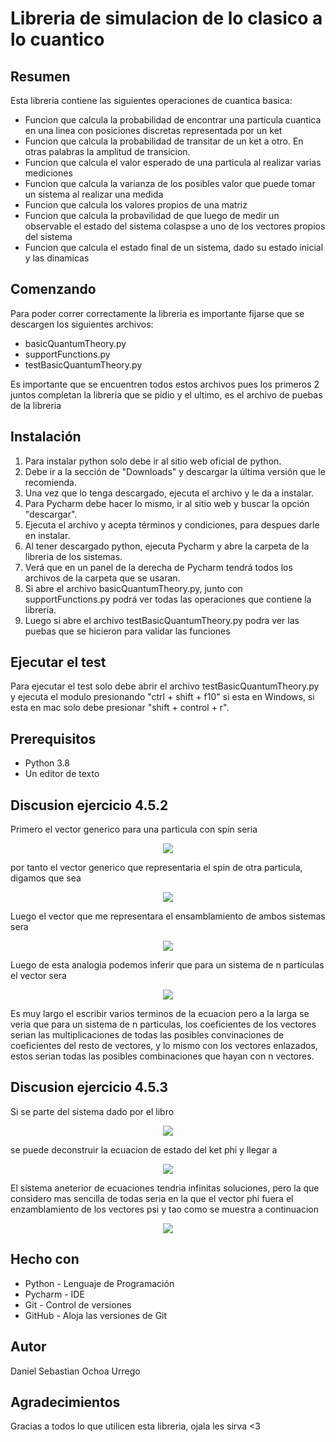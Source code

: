 # Libreria de simulacion de lo clasico a lo cuantico 


## Resumen
Esta libreria contiene las siguientes operaciones de cuantica basica:

* Funcion que calcula la probabilidad de encontrar una particula cuantica en una linea con posiciones discretas representada por un ket
* Funcion que calcula la probabilidad de transitar de un ket a otro. En otras palabras la amplitud de transicion.
* Funcion que calcula el valor esperado de una particula al realizar varias mediciones
* Funcion que calcula la varianza de los posibles valor que puede tomar un sistema al realizar una medida
* Funcion que calcula los valores propios de una matriz
* Funcion que calcula la probavilidad de que luego de medir un observable el estado del sistema colaspse a uno de los vectores propios del sistema
* Funcion que calcula el estado final de un sistema, dado su estado inicial y las dinamicas

## Comenzando
Para poder correr correctamente la libreria es importante fijarse que se descargen los siguientes archivos:

* basicQuantumTheory.py
* supportFunctions.py
* testBasicQuantumTheory.py

Es importante que se encuentren todos estos archivos pues los primeros 2 juntos completan la libreria que se pidio y el ultimo, es el archivo de puebas de la libreria

## Instalación
1. Para instalar python solo debe ir al sitio web oficial de python.
2. Debe ir a la sección de "Downloads" y descargar la última versión que le recomienda. 
3. Una vez que lo tenga descargado, ejecuta el archivo y le da a instalar.
4. Para Pycharm debe hacer lo mismo, ir al sitio web y buscar la opción "descargar".
5. Ejecuta el archivo y acepta términos y condiciones, para despues darle en instalar.
6. Al tener descargado python, ejecuta Pycharm y abre la carpeta de la libreria de los sistemas.
7. Verá que en un panel de la derecha de Pycharm tendrá todos los archivos de la carpeta que se usaran.
8. Si abre el archivo basicQuantumTheory.py, junto con supportFunctions.py podrá ver todas las operaciones que contiene la librería.
9. Luego si abre el archivo testBasicQuantumTheory.py podra ver las puebas que se hicieron para validar las funciones

## Ejecutar el test
Para ejecutar el test solo debe abrir el archivo testBasicQuantumTheory.py y ejecuta el modulo presionando "ctrl + shift + f10" si esta en Windows, si esta en mac solo debe presionar "shift + control + r".

## Prerequisitos
* Python 3.8
* Un editor de texto 

## Discusion ejercicio 4.5.2

Primero el vector generico para una particula con spin seria 

<p align="center">
  <img src="/images/1.png">
</p>

por tanto el vector generico que representaria el spin de otra particula, digamos que sea

<p align="center">
  <img src="/images/2.png">
</p>

Luego el vector que me representara el ensamblamiento de ambos sistemas sera

<p align="center">
  <img src="/images/3.png">
</p>

Luego de esta analogia podemos inferir que para un sistema de n particulas el vector sera 

<p align="center">
  <img src="/images/4.png">
</p>

Es muy largo el escribir varios terminos de la ecuacion pero a la larga se veria que para un sistema de n particulas, los coeficientes de los vectores serian las multiplicaciones de todas las posibles convinaciones de coeficientes del resto de vectores, y lo mismo con los vectores enlazados, estos serian todas las posibles combinaciones que hayan con n vectores. 

## Discusion ejercicio 4.5.3

Si se parte del sistema dado por el libro

<p align="center">
  <img src="/images/5.png">
</p>

se puede deconstruir la ecuacion de estado del ket phi y llegar a 

<p align="center">
  <img src="/images/6.png">
</p>

El sistema aneterior de ecuaciones tendria infinitas soluciones, pero la que considero mas sencilla de todas seria en la que el vector phi fuera el enzamblamiento de los vectores psi y tao como se muestra a continuacion

<p align="center">
  <img src="/images/7.png">
</p>

## Hecho con
* Python - Lenguaje de Programación
* Pycharm - IDE
* Git - Control de versiones
* GitHub - Aloja las versiones de Git


## Autor 
Daniel Sebastian Ochoa Urrego 

## Agradecimientos
Gracias a todos lo que utilicen esta libreria, ojala les sirva <3
